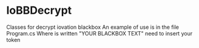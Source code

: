 # IoBBDecrypt
Classes for decrypt iovation blackbox
An example of use is in the file Program.cs
Where is written "YOUR BLACKBOX TEXT" need to insert your token

